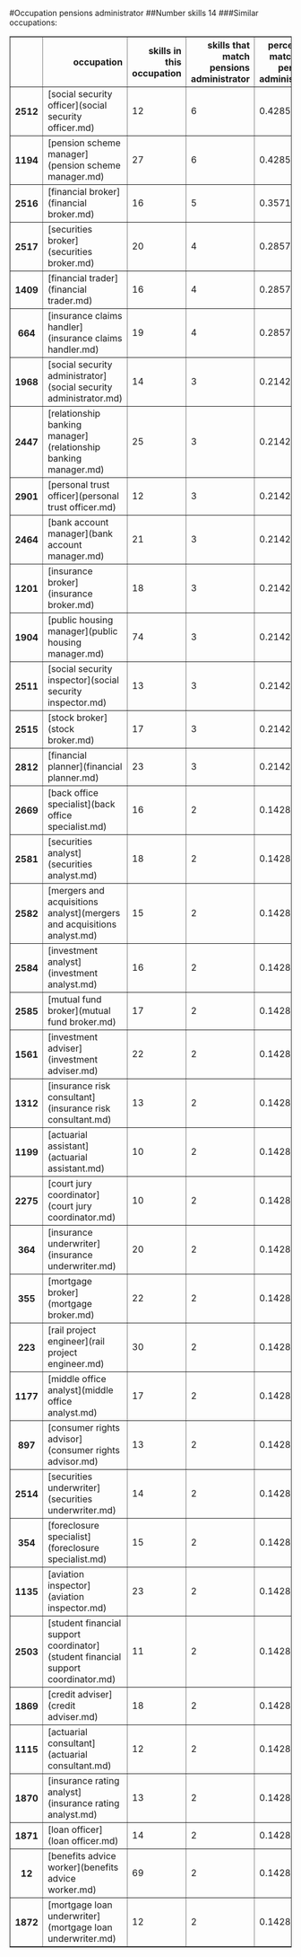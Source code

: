 #Occupation pensions administrator
##Number skills 14
###Similar occupations:
<table border="1" class="dataframe">
  <thead>
    <tr style="text-align: right;">
      <th></th>
      <th>occupation</th>
      <th>skills in this occupation</th>
      <th>skills that match pensions administrator</th>
      <th>percentage match with pensions administrator</th>
      <th>skills not in pensions administrator</th>
    </tr>
  </thead>
  <tbody>
    <tr>
      <th>2512</th>
      <td>[social security officer](social security officer.md)</td>
      <td>12</td>
      <td>6</td>
      <td>0.428571</td>
      <td>6</td>
    </tr>
    <tr>
      <th>1194</th>
      <td>[pension scheme manager](pension scheme manager.md)</td>
      <td>27</td>
      <td>6</td>
      <td>0.428571</td>
      <td>21</td>
    </tr>
    <tr>
      <th>2516</th>
      <td>[financial broker](financial broker.md)</td>
      <td>16</td>
      <td>5</td>
      <td>0.357143</td>
      <td>11</td>
    </tr>
    <tr>
      <th>2517</th>
      <td>[securities broker](securities broker.md)</td>
      <td>20</td>
      <td>4</td>
      <td>0.285714</td>
      <td>16</td>
    </tr>
    <tr>
      <th>1409</th>
      <td>[financial trader](financial trader.md)</td>
      <td>16</td>
      <td>4</td>
      <td>0.285714</td>
      <td>12</td>
    </tr>
    <tr>
      <th>664</th>
      <td>[insurance claims handler](insurance claims handler.md)</td>
      <td>19</td>
      <td>4</td>
      <td>0.285714</td>
      <td>15</td>
    </tr>
    <tr>
      <th>1968</th>
      <td>[social security administrator](social security administrator.md)</td>
      <td>14</td>
      <td>3</td>
      <td>0.214286</td>
      <td>11</td>
    </tr>
    <tr>
      <th>2447</th>
      <td>[relationship banking manager](relationship banking manager.md)</td>
      <td>25</td>
      <td>3</td>
      <td>0.214286</td>
      <td>22</td>
    </tr>
    <tr>
      <th>2901</th>
      <td>[personal trust officer](personal trust officer.md)</td>
      <td>12</td>
      <td>3</td>
      <td>0.214286</td>
      <td>9</td>
    </tr>
    <tr>
      <th>2464</th>
      <td>[bank account manager](bank account manager.md)</td>
      <td>21</td>
      <td>3</td>
      <td>0.214286</td>
      <td>18</td>
    </tr>
    <tr>
      <th>1201</th>
      <td>[insurance broker](insurance broker.md)</td>
      <td>18</td>
      <td>3</td>
      <td>0.214286</td>
      <td>15</td>
    </tr>
    <tr>
      <th>1904</th>
      <td>[public housing manager](public housing manager.md)</td>
      <td>74</td>
      <td>3</td>
      <td>0.214286</td>
      <td>71</td>
    </tr>
    <tr>
      <th>2511</th>
      <td>[social security inspector](social security inspector.md)</td>
      <td>13</td>
      <td>3</td>
      <td>0.214286</td>
      <td>10</td>
    </tr>
    <tr>
      <th>2515</th>
      <td>[stock broker](stock broker.md)</td>
      <td>17</td>
      <td>3</td>
      <td>0.214286</td>
      <td>14</td>
    </tr>
    <tr>
      <th>2812</th>
      <td>[financial planner](financial planner.md)</td>
      <td>23</td>
      <td>3</td>
      <td>0.214286</td>
      <td>20</td>
    </tr>
    <tr>
      <th>2669</th>
      <td>[back office specialist](back office specialist.md)</td>
      <td>16</td>
      <td>2</td>
      <td>0.142857</td>
      <td>14</td>
    </tr>
    <tr>
      <th>2581</th>
      <td>[securities analyst](securities analyst.md)</td>
      <td>18</td>
      <td>2</td>
      <td>0.142857</td>
      <td>16</td>
    </tr>
    <tr>
      <th>2582</th>
      <td>[mergers and acquisitions analyst](mergers and acquisitions analyst.md)</td>
      <td>15</td>
      <td>2</td>
      <td>0.142857</td>
      <td>13</td>
    </tr>
    <tr>
      <th>2584</th>
      <td>[investment analyst](investment analyst.md)</td>
      <td>16</td>
      <td>2</td>
      <td>0.142857</td>
      <td>14</td>
    </tr>
    <tr>
      <th>2585</th>
      <td>[mutual fund broker](mutual fund broker.md)</td>
      <td>17</td>
      <td>2</td>
      <td>0.142857</td>
      <td>15</td>
    </tr>
    <tr>
      <th>1561</th>
      <td>[investment adviser](investment adviser.md)</td>
      <td>22</td>
      <td>2</td>
      <td>0.142857</td>
      <td>20</td>
    </tr>
    <tr>
      <th>1312</th>
      <td>[insurance risk consultant](insurance risk consultant.md)</td>
      <td>13</td>
      <td>2</td>
      <td>0.142857</td>
      <td>11</td>
    </tr>
    <tr>
      <th>1199</th>
      <td>[actuarial assistant](actuarial assistant.md)</td>
      <td>10</td>
      <td>2</td>
      <td>0.142857</td>
      <td>8</td>
    </tr>
    <tr>
      <th>2275</th>
      <td>[court jury coordinator](court jury coordinator.md)</td>
      <td>10</td>
      <td>2</td>
      <td>0.142857</td>
      <td>8</td>
    </tr>
    <tr>
      <th>364</th>
      <td>[insurance underwriter](insurance underwriter.md)</td>
      <td>20</td>
      <td>2</td>
      <td>0.142857</td>
      <td>18</td>
    </tr>
    <tr>
      <th>355</th>
      <td>[mortgage broker](mortgage broker.md)</td>
      <td>22</td>
      <td>2</td>
      <td>0.142857</td>
      <td>20</td>
    </tr>
    <tr>
      <th>223</th>
      <td>[rail project engineer](rail project engineer.md)</td>
      <td>30</td>
      <td>2</td>
      <td>0.142857</td>
      <td>28</td>
    </tr>
    <tr>
      <th>1177</th>
      <td>[middle office analyst](middle office analyst.md)</td>
      <td>17</td>
      <td>2</td>
      <td>0.142857</td>
      <td>15</td>
    </tr>
    <tr>
      <th>897</th>
      <td>[consumer rights advisor](consumer rights advisor.md)</td>
      <td>13</td>
      <td>2</td>
      <td>0.142857</td>
      <td>11</td>
    </tr>
    <tr>
      <th>2514</th>
      <td>[securities underwriter](securities underwriter.md)</td>
      <td>14</td>
      <td>2</td>
      <td>0.142857</td>
      <td>12</td>
    </tr>
    <tr>
      <th>354</th>
      <td>[foreclosure specialist](foreclosure specialist.md)</td>
      <td>15</td>
      <td>2</td>
      <td>0.142857</td>
      <td>13</td>
    </tr>
    <tr>
      <th>1135</th>
      <td>[aviation inspector](aviation inspector.md)</td>
      <td>23</td>
      <td>2</td>
      <td>0.142857</td>
      <td>21</td>
    </tr>
    <tr>
      <th>2503</th>
      <td>[student financial support coordinator](student financial support coordinator.md)</td>
      <td>11</td>
      <td>2</td>
      <td>0.142857</td>
      <td>9</td>
    </tr>
    <tr>
      <th>1869</th>
      <td>[credit adviser](credit adviser.md)</td>
      <td>18</td>
      <td>2</td>
      <td>0.142857</td>
      <td>16</td>
    </tr>
    <tr>
      <th>1115</th>
      <td>[actuarial consultant](actuarial consultant.md)</td>
      <td>12</td>
      <td>2</td>
      <td>0.142857</td>
      <td>10</td>
    </tr>
    <tr>
      <th>1870</th>
      <td>[insurance rating analyst](insurance rating analyst.md)</td>
      <td>13</td>
      <td>2</td>
      <td>0.142857</td>
      <td>11</td>
    </tr>
    <tr>
      <th>1871</th>
      <td>[loan officer](loan officer.md)</td>
      <td>14</td>
      <td>2</td>
      <td>0.142857</td>
      <td>12</td>
    </tr>
    <tr>
      <th>12</th>
      <td>[benefits advice worker](benefits advice worker.md)</td>
      <td>69</td>
      <td>2</td>
      <td>0.142857</td>
      <td>67</td>
    </tr>
    <tr>
      <th>1872</th>
      <td>[mortgage loan underwriter](mortgage loan underwriter.md)</td>
      <td>12</td>
      <td>2</td>
      <td>0.142857</td>
      <td>10</td>
    </tr>
  </tbody>
</table>
